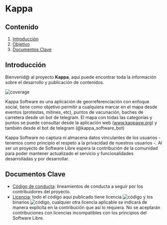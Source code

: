 # Kappa

## Contenido

1. [Introducción](#Introducción)
2. [Objetivo](#Objetivo)
3. [Documentos Clave](#Documentos_Clave)

## Introducción <a name = "Introducción"></a>

Bienvenid@ al proyecto **Kappa**, aquí puede encontrar toda la información sobre el desarrollo y publicación de contenidos.

![coverage](https://img.shields.io/badge/estado-100%25-blue?style=for-the-badge)

Kappa Software es una aplicación de georreferenciación con enfoque social, tiene como objetivo permitir a cualquiera marcar en el mapa desde eventos (protestas, mitines, etc), puntos de vacunación, baches de carretera desde un bot de telegram. El mapa con todas las categorías y puntos se puede consultar desde la aplicación web (www.kappasw.org) y también desde el bot de telegram (@kappa_software_bot)

Kappa Software no captura ni almacena datos vinculantes de los usuarios - tenemos como principio el respeto a la privacidad de nuestros usuarios -. Al ser un proyecto de Software Libre espera la contribución de la comunidad para poder mantener actualizado el servicio y funcionalidades desarrolladas y por desarrollar.


## Documentos Clave <a name = "Documentos_Clave"></a>
- [Código de conducta][1]: lineamientos de conducta a seguir por los contribuidores del proyecto.
- [Licencia][2]: todo el código aquí publicado tiene licencia ![código](https://img.shields.io/badge/code-Affero%20GPL%20v3-lima?style=flat-square) y los binarios ![código](https://img.shields.io/badge/code-MIT-lima?style=flat-square), cualquier otra licencia aplicable se indicará de manera explícita en la contribución que así lo requiera. No se aceptarán contribuciones con licencias incompatibles con los principios del Software Libre.

[1]: https://github.com/KappaSoftware/Kappa/blob/main/CODE_OF_CONDUCT.md
[2]: https://github.com/piratax007/LaTeXamples/blob/master/License.md
